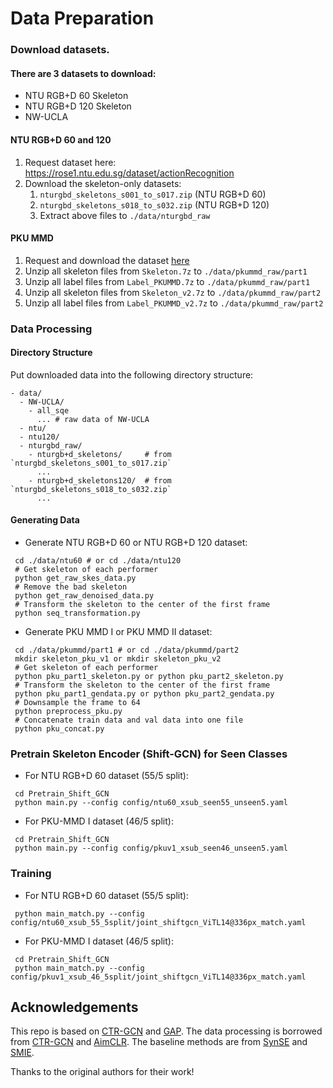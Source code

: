 # Data Preparation

### Download datasets.

#### There are 3 datasets to download:

- NTU RGB+D 60 Skeleton
- NTU RGB+D 120 Skeleton
- NW-UCLA

#### NTU RGB+D 60 and 120

1. Request dataset here: https://rose1.ntu.edu.sg/dataset/actionRecognition
2. Download the skeleton-only datasets:
   1. `nturgbd_skeletons_s001_to_s017.zip` (NTU RGB+D 60)
   2. `nturgbd_skeletons_s018_to_s032.zip` (NTU RGB+D 120)
   3. Extract above files to `./data/nturgbd_raw`

#### PKU MMD

1. Request and download the dataset [here](https://www.icst.pku.edu.cn/struct/Projects/PKUMMD.html)
2. Unzip all skeleton files from `Skeleton.7z` to `./data/pkummd_raw/part1`
3. Unzip all label files from `Label_PKUMMD.7z` to `./data/pkummd_raw/part1`
3. Unzip all skeleton files from `Skeleton_v2.7z` to `./data/pkummd_raw/part2`
4. Unzip all label files from `Label_PKUMMD_v2.7z` to `./data/pkummd_raw/part2`


### Data Processing

#### Directory Structure

Put downloaded data into the following directory structure:

```
- data/
  - NW-UCLA/
    - all_sqe
      ... # raw data of NW-UCLA
  - ntu/
  - ntu120/
  - nturgbd_raw/
    - nturgb+d_skeletons/     # from `nturgbd_skeletons_s001_to_s017.zip`
      ...
    - nturgb+d_skeletons120/  # from `nturgbd_skeletons_s018_to_s032.zip`
      ...
```

#### Generating Data

- Generate NTU RGB+D 60 or NTU RGB+D 120 dataset:

```
 cd ./data/ntu60 # or cd ./data/ntu120
 # Get skeleton of each performer
 python get_raw_skes_data.py
 # Remove the bad skeleton 
 python get_raw_denoised_data.py
 # Transform the skeleton to the center of the first frame
 python seq_transformation.py
```

- Generate PKU MMD I or PKU MMD II dataset:
```
 cd ./data/pkummd/part1 # or cd ./data/pkummd/part2
 mkdir skeleton_pku_v1 or mkdir skeleton_pku_v2
 # Get skeleton of each performer
 python pku_part1_skeleton.py or python pku_part2_skeleton.py
 # Transform the skeleton to the center of the first frame
 python pku_part1_gendata.py or python pku_part2_gendata.py
 # Downsample the frame to 64
 python preprocess_pku.py
 # Concatenate train data and val data into one file
 python pku_concat.py
```


### Pretrain Skeleton Encoder (Shift-GCN) for Seen Classes 

- For NTU RGB+D 60 dataset (55/5 split):
```
 cd Pretrain_Shift_GCN
 python main.py --config config/ntu60_xsub_seen55_unseen5.yaml
```

- For PKU-MMD I dataset (46/5 split):
```
 cd Pretrain_Shift_GCN
 python main.py --config config/pkuv1_xsub_seen46_unseen5.yaml
```


### Training 

- For NTU RGB+D 60 dataset (55/5 split):
```
 python main_match.py --config config/ntu60_xsub_55_5split/joint_shiftgcn_ViTL14@336px_match.yaml
```

- For PKU-MMD I dataset (46/5 split):
```
 cd Pretrain_Shift_GCN
 python main_match.py --config config/pkuv1_xsub_46_5split/joint_shiftgcn_ViTL14@336px_match.yaml
```

## Acknowledgements
This repo is based on [CTR-GCN](https://github.com/Uason-Chen/CTR-GCN) and [GAP](https://github.com/MartinXM/GAP). The data processing is borrowed from [CTR-GCN](https://github.com/Uason-Chen/CTR-GCN) and [AimCLR](https://github.com/Levigty/AimCLR). The baseline methods are from [SynSE](https://github.com/skelemoa/synse-zsl) and [SMIE](https://github.com/YujieOuO/SMIE).

Thanks to the original authors for their work!
